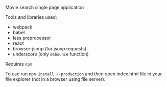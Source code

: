 Movie search single page application

Tools and libraries used:
- webpack
- babel
- less preprocessor
- react
- browser-jsonp (for jsonp requests)
- underscore (only `debounce` function)

Requires `npm`

To use run `npm install --production` and then open index.html file in your file explorer (not in a browser using file server).
